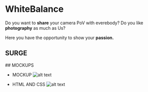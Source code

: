 # WhiteBalance

Do you want to **share** your camera PoV with everebody? Do you like **photography** as much as Us?

Here you have the opportunity to show your **passion.**

## SURGE

## MOCKUPS

- MOCKUP ![alt text](https://raw.githubusercontent.com/Robertvera/RocketMan/rama2/docs/RocketMan-wireframe.png "Mockup") 

- HTML AND CSS ![alt text](https://raw.githubusercontent.com/Robertvera/RocketMan/rama2/docs/RocketMan-design.png "HTML AND CSS") 
